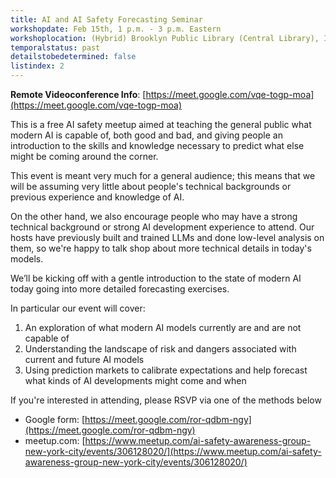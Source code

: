 ```yaml
---
title: AI and AI Safety Forecasting Seminar
workshopdate: Feb 15th, 1 p.m. - 3 p.m. Eastern
workshoplocation: (Hybrid) Brooklyn Public Library (Central Library), Info Commons Room 7, 10 Grand Army Plaza, Brooklyn, NY 11238. For remote see description.
temporalstatus: past
detailstobedetermined: false
listindex: 2
---
```


**Remote Videoconference Info**:
[https://meet.google.com/vqe-togp-moa](https://meet.google.com/vqe-togp-moa)

This is a free AI safety meetup aimed at teaching the general public what modern AI
is capable of, both good and bad, and giving people an introduction to the
skills and knowledge necessary to predict what else might be coming around the
corner.

This event is meant very much for a general audience; this means that we will
be assuming very little about people's technical backgrounds or previous
experience and knowledge of AI. 

On the other hand, we also encourage people who may have a strong technical
background or strong AI development experience to attend.  Our hosts have
previously built and trained LLMs and done low-level analysis on them, so we're
happy to talk shop about more technical details in today's models.

We’ll be kicking off with a gentle introduction to the state of modern AI today 
going into more detailed forecasting exercises.

In particular our event will cover:

1. An exploration of what modern AI models currently are and are not capable of
2. Understanding the landscape of risk and dangers associated with current and future AI models
3. Using prediction markets to calibrate expectations and help forecast what kinds of AI developments might come and when

If you're interested in attending, please RSVP via one of the methods below

+ Google form: [https://meet.google.com/ror-qdbm-ngy](https://meet.google.com/ror-qdbm-ngy)
+ meetup.com: [https://www.meetup.com/ai-safety-awareness-group-new-york-city/events/306128020/](https://www.meetup.com/ai-safety-awareness-group-new-york-city/events/306128020/)
